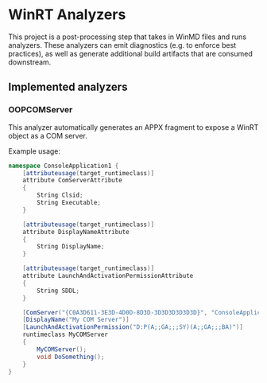 # WinRT Analyzers

This project is a post-processing step that takes in WinMD files and runs analyzers.
These analyzers can emit diagnostics (e.g. to enforce best practices), as well as generate additional build artifacts that are consumed downstream.

## Implemented analyzers
### OOPCOMServer
This analyzer automatically generates an APPX fragment to expose a WinRT object as a COM server.

Example usage:
```csharp
namespace ConsoleApplication1 {
    [attributeusage(target_runtimeclass)]
    attribute ComServerAttribute
    {
        String Clsid;
        String Executable;
    }

    [attributeusage(target_runtimeclass)]
    attribute DisplayNameAttribute
    {
        String DisplayName;
    }

    [attributeusage(target_runtimeclass)]
    attribute LaunchAndActivationPermissionAttribute
    {
        String SDDL;
    }

    [ComServer("{C0A3D611-3E3D-4D0D-8D3D-3D3D3D3D3D3D}", "ConsoleApplication1.exe")]
    [DisplayName("My COM Server")]
    [LaunchAndActivationPermission("D:P(A;;GA;;;SY)(A;;GA;;;BA)")]
    runtimeclass MyCOMServer
    {
        MyCOMServer();
        void DoSomething();
    }
}
```